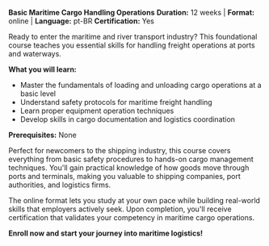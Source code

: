 **Basic Maritime Cargo Handling Operations**
**Duration:** 12 weeks | **Format:** online | **Language:** pt-BR
**Certification:** Yes

Ready to enter the maritime and river transport industry? This foundational course teaches you essential skills for handling freight operations at ports and waterways.

**What you will learn:**
- Master the fundamentals of loading and unloading cargo operations at a basic level
- Understand safety protocols for maritime freight handling
- Learn proper equipment operation techniques
- Develop skills in cargo documentation and logistics coordination

**Prerequisites:**
None

Perfect for newcomers to the shipping industry, this course covers everything from basic safety procedures to hands-on cargo management techniques. You'll gain practical knowledge of how goods move through ports and terminals, making you valuable to shipping companies, port authorities, and logistics firms.

The online format lets you study at your own pace while building real-world skills that employers actively seek. Upon completion, you'll receive certification that validates your competency in maritime cargo operations.

**Enroll now and start your journey into maritime logistics!**
